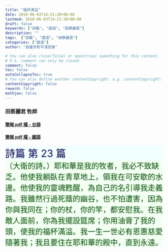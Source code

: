 ```yaml
---
title: "福杯滿溢"
date: 2018-06-03T14:21:20+08:00
lastmod: 2018-06-03T14:21:20+08:00
draft: false
keywords: ["詩篇", "證道", "田蔡麗君"]
description: ""
tags:  ["詩篇", "證道", "田蔡麗君"]
categories: ["證道"]
author: "高雄市和平浸信會"

# You can also close(false) or open(true) something for this content.
# P.S. comment can only be closed
comment: false
toc: false
autoCollapseToc: true
# You can also define another contentCopyright. e.g. contentCopyright: "This is another copyright."
contentCopyright: false
reward: false
mathjax: false
---
```


### 田蔡麗君 牧師

#### [簡報 pdf 檔 - 台語](/pdf-s/s20180603t.pdf "福杯滿溢 - 台語")

#### [簡報 pdf 檔 - 國語](/pdf-s/s20180603c.pdf "福杯滿溢 - 國語")

<div style="background-color:#F2FFFF"><font size="6", color="#000050">
詩篇 第 23 篇
</font>
</div>

<div style="background-color:#F2FFF2"><font size="5", color="005000">
（大衛的詩。）耶和華是我的牧者，我必不致缺乏。他使我躺臥在青草地上，領我在可安歇的水邊。他使我的靈魂甦醒，為自己的名引導我走義路。我雖然行過死蔭的幽谷，也不怕遭害，因為你與我同在；你的杖，你的竿，都安慰我。在我敵人面前，你為我擺設筵席；你用油膏了我的頭，使我的福杯滿溢。我一生一世必有恩惠慈愛隨著我；我且要住在耶和華的殿中，直到永遠。
</font>
</div>